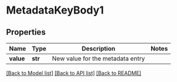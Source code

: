 # MetadataKeyBody1

## Properties
Name | Type | Description | Notes
------------ | ------------- | ------------- | -------------
**value** | **str** | New value for the metadata entry | 

[[Back to Model list]](../README.md#documentation-for-models) [[Back to API list]](../README.md#documentation-for-api-endpoints) [[Back to README]](../README.md)

